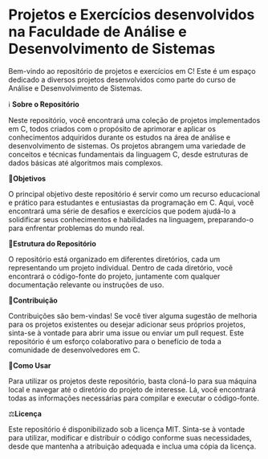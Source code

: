 # Projetos e Exercícios desenvolvidos na Faculdade de Análise e Desenvolvimento de Sistemas

Bem-vindo ao repositório de projetos e exercícios em C! Este é um espaço dedicado a diversos projetos desenvolvidos como parte do curso de Análise e Desenvolvimento de Sistemas.

ℹ️ **Sobre o Repositório**

Neste repositório, você encontrará uma coleção de projetos implementados em C, todos criados com o propósito de aprimorar e aplicar os conhecimentos adquiridos durante os estudos na área de análise e desenvolvimento de sistemas. Os projetos abrangem uma variedade de conceitos e técnicas fundamentais da linguagem C, desde estruturas de dados básicas até algoritmos mais complexos.

🎯**Objetivos**

O principal objetivo deste repositório é servir como um recurso educacional e prático para estudantes e entusiastas da programação em C. Aqui, você encontrará uma série de desafios e exercícios que podem ajudá-lo a solidificar seus conhecimentos e habilidades na linguagem, preparando-o para enfrentar problemas do mundo real.

📁**Estrutura do Repositório**

O repositório está organizado em diferentes diretórios, cada um representando um projeto individual. Dentro de cada diretório, você encontrará o código-fonte do projeto, juntamente com qualquer documentação relevante ou instruções de uso.

🤝**Contribuição**

Contribuições são bem-vindas! Se você tiver alguma sugestão de melhoria para os projetos existentes ou desejar adicionar seus próprios projetos, sinta-se à vontade para abrir uma issue ou enviar um pull request. Este repositório é um esforço colaborativo para o benefício de toda a comunidade de desenvolvedores em C.

🔧**Como Usar**

Para utilizar os projetos deste repositório, basta cloná-lo para sua máquina local e navegar até o diretório do projeto de interesse. Lá, você encontrará todas as informações necessárias para compilar e executar o código-fonte.

⚖️**Licença**

Este repositório é disponibilizado sob a licença MIT. Sinta-se à vontade para utilizar, modificar e distribuir o código conforme suas necessidades, desde que mantenha a atribuição adequada e inclua uma cópia da licença.

